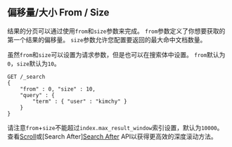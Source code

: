 ##  偏移量/大小  From / Size

结果的分页可以通过使用`from`和`size`参数来完成。 `from`参数定义了你想要获取的第一个结果的偏移量。 `size`参数允许您配置要返回的最大命中文档数量。

虽然`from`和`size`可以设置为请求参数，但是也可以在搜索体中设置。 `from`默认为`0`，`size`默认为`10`。
    
    
    GET /_search
    {
        "from" : 0, "size" : 10,
        "query" : {
            "term" : { "user" : "kimchy" }
        }
    }

请注意`from`+`size`不能超过`index.max_result_window`索引设置，默认为`10000`。 查看[Scroll](search-request-scroll.html)或[Search After][Search After](search-request-search-after.html) API以获得更高效的深度滚动方法。
